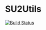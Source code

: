 # SU2Utils

[![Build Status](https://github.com/pjabardo/SU2Utils.jl/actions/workflows/CI.yml/badge.svg?branch=main)](https://github.com/pjabardo/SU2Utils.jl/actions/workflows/CI.yml?query=branch%3Amain)
